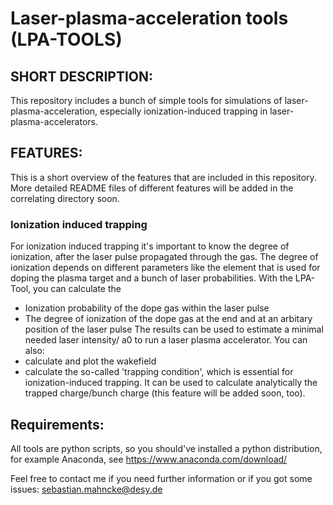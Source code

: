 # Laser-plasma-acceleration tools (LPA-TOOLS)

## SHORT DESCRIPTION: 

This repository includes a bunch of simple tools for simulations of laser-plasma-acceleration, especially ionization-induced trapping in laser-plasma-accelerators.

## FEATURES:

This is a short overview of the features that are included in this repository. More detailed README files of different features will be added in the correlating directory soon.

### Ionization induced trapping

For ionization induced trapping it's important to know the degree of ionization, after the laser pulse propagated through the gas.
The degree of ionization depends on different parameters like the element that is used for doping the plasma target and a bunch of
laser probabilities. With the LPA-Tool, you can calculate the 
- Ionization probability  of the dope gas within the laser pulse
- The degree of ionization of the dope gas at the end and at an arbitary position of the laser pulse
The results can be used to estimate a minimal needed laser intensity/ a0 to run a laser plasma accelerator. You can also:
- calculate and plot the wakefield 
- calculate the so-called 'trapping condition', which is essential for ionization-induced trapping. It can be used to calculate analytically the trapped charge/bunch charge (this feature will be added soon, too).

## Requirements:

All tools are python scripts, so you should've installed a python distribution, for example Anaconda, see https://www.anaconda.com/download/

Feel free to contact me if you need further information or if you got some issues: sebastian.mahncke@desy.de


